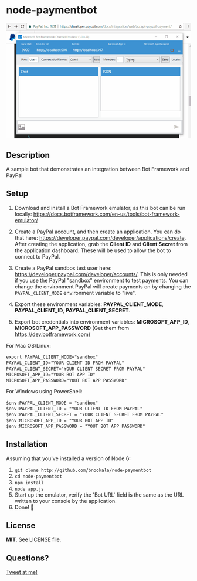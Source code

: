 # node-paymentbot

![An animation that shows the paypal integration in use](complete_flow.gif)

## Description

A sample bot that demonstrates an integration between Bot Framework and PayPal

## Setup

1. Download and install a Bot Framework emulator, as this bot can be run locally: https://docs.botframework.com/en-us/tools/bot-framework-emulator/

2. Create a PayPal account, and then create an application. You can do that here: https://developer.paypal.com/developer/applications/create. 
After creating the application, grab the **Client ID** and **Client Secret** from the application dashboard. These will be used to allow the bot to connect to PayPal.

3. Create a PayPal sandbox test user here: https://developer.paypal.com/developer/accounts/. This is only needed if you use the PayPal "sandbox" environment to test payments. 
You can change the environment PayPal will create payments on by changing the `PAYPAL_CLIENT_MODE` environment variable to "live".

4. Export these environment variables: **PAYPAL_CLIENT_MODE**, **PAYPAL_CLIENT_ID**, **PAYPAL_CLIENT_SECRET**.

5. Export bot credentials into environment variables: **MICROSOFT_APP_ID**, **MICROSOFT_APP_PASSWORD** (Get them from https://dev.botframework.com)

For Mac OS/Linux:

```
export PAYPAL_CLIENT_MODE="sandbox"
PAYPAL_CLIENT_ID="YOUR CLIENT ID FROM PAYPAL"
PAYPAL_CLIENT_SECRET="YOUR CLIENT SECRET FROM PAYPAL"
MICROSOFT_APP_ID="YOUR BOT APP ID"
MICROSOFT_APP_PASSWORD="YOUT BOT APP PASSWORD"
```

For Windows using PowerShell:

```
$env:PAYPAL_CLIENT_MODE = "sandbox"
$env:PAYPAL_CLIENT_ID = "YOUR CLIENT ID FROM PAYPAL"
$env:PAYPAL_CLIENT_SECRET = "YOUR CLIENT SECRET FROM PAYPAL"
$env:MICROSOFT_APP_ID = "YOUR BOT APP ID"
$env:MICROSOFT_APP_PASSWORD = "YOUT BOT APP PASSWORD"
```

## Installation

Assuming that you've installed a version of Node 6:

1. `git clone http://github.com/bnookala/node-paymentbot`
2. `cd node-paymentbot`
3. `npm install`
4. `node app.js`
5. Start up the emulator, verify the 'Bot URL' field is the same as the URL written to your console by the application.
6. Done! :tada:

## License
**MIT**. See LICENSE file.

## Questions? 
[Tweet at me!](https://twitter.com/bhargav)